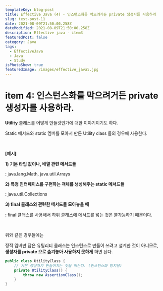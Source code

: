 ```yaml
---
templateKey: blog-post
title: Effective Java (4) - 인스턴스화를 막으려거든 private 생성자를 사용하라
slug: test-post-11
date: 2021-08-09T21:50:00.258Z
dateModified: 2021-08-09T21:50:00.258Z
description: Effective java - item3
featuredPost: false
category: Java
tags:
  - EffectiveJava
  - Java
  - Study
isPhotoShow: true
featuredImage: /images/effective_java5.jpg
---
```


# item 4: 인스턴스화를 막으려거든 private 생성자를 사용하라.


**Utility** 클래스를 어떻게 만들것인가에 대한 이야기이기도 하다. 

Static 메서드와 static 멤버를 모아서 만든 Utility class 들의 경우에 사용한다. 

<br>

**[예시]** 

**1) 기본 타입 값이나, 배열 관련 메서드들**

: java.lang.Math, java.util.Arrays


**2) 특정 인터페이스를 구현하는 객체를 생성해주는 static 메서드들**

: java.util.Collections


**3) final 클래스와 관련한 메서드들 모아놓을 때**

: final 클래스를 사용해서 하위 클래스에 메서드를 넣는 것은 불가능하기 때문이다. 

<br>

위와 같은 경우들에는


정적 멤버만 담은 유틸리티 클래스는 인스턴스로 만들어 쓰려고 설계한 것이 아니므로, 
**생성자를 private 으로 숨겨놓아 사용하지 못하게** 하면 된다. 

```java
public class UtilityClass {
    // 기본 생성자가 만들어지는 것을 막는다. (인스턴스화 방지용)
    private UtilityClass() {
        throw new AssertionClass(); 
    }
}
```


